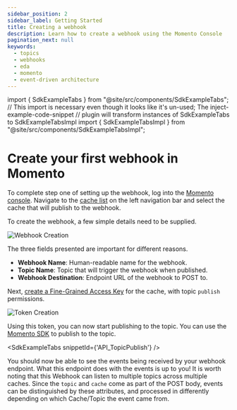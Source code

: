 ```yaml
---
sidebar_position: 2
sidebar_label: Getting Started
title: Creating a webhook
description: Learn how to create a webhook using the Momento Console
pagination_next: null
keywords:
  - topics
  - webhooks
  - eda
  - momento
  - event-driven architecture
---
```


import { SdkExampleTabs } from "@site/src/components/SdkExampleTabs";
// This import is necessary even though it looks like it's un-used; The inject-example-code-snippet
// plugin will transform instances of SdkExampleTabs to SdkExampleTabsImpl
import { SdkExampleTabsImpl } from "@site/src/components/SdkExampleTabsImpl";

# Create your first webhook in Momento

To complete step one of setting up the webhook, log into the [Momento console](https://console.gomomento.com). Navigate to the [cache list](https://console.gomomento.com/caches) on the left navigation bar and select the cache that will publish to the webhook.

To create the webhook, a few simple details need to be supplied.

![Webhook Creation](@site/static/img/topics/creating_webhook.jpg)

The three fields presented are important for different reasons.

-   **Webhook Name**: Human-readable name for the webhook.
-   **Topic Name**: Topic that will trigger the webhook when published.
-   **Webhook Destination**: Endpoint URL of the webhook to POST to.

Next, [create a Fine-Grained Access Key](https://console.gomomento.com/api-keys) for the cache, with topic `publish` permissions.

![Token Creation](@site/static/img/topics/patterns/create-fine-grained-token.png)

Using this token, you can now start publishing to the topic. You can use the [Momento SDK](/topics/api-reference) to publish to the topic.

<SdkExampleTabs snippetId={'API_TopicPublish'} />

You should now be able to see the events being received by your webhook endpoint. What this endpoint does with the events is up to you! It is worth noting that this Webhook can listen to multiple topics across multiple caches. Since the `topic` and `cache` come as part of the POST body, events can be distinguished by these attributes, and processed in differently depending on which Cache/Topic the event came from.
